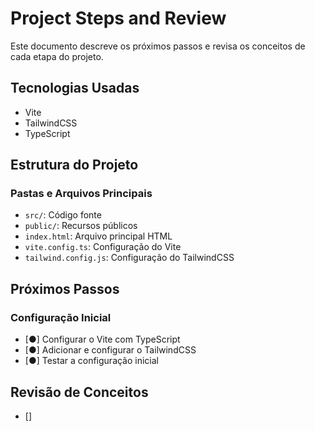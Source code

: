 # Project Steps and Review

Este documento descreve os próximos passos e revisa os conceitos de cada etapa do projeto.

## Tecnologias Usadas
- Vite
- TailwindCSS
- TypeScript

## Estrutura do Projeto
### Pastas e Arquivos Principais
- `src/`: Código fonte
- `public/`: Recursos públicos
- `index.html`: Arquivo principal HTML
- `vite.config.ts`: Configuração do Vite
- `tailwind.config.js`: Configuração do TailwindCSS

## Próximos Passos

### Configuração Inicial
- [●] Configurar o Vite com TypeScript
- [●] Adicionar e configurar o TailwindCSS
- [●] Testar a configuração inicial

## Revisão de Conceitos
- [] 
